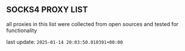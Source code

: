 ## SOCKS4 PROXY LIST

all proxies in this list were collected from open sources and tested for functionality

last update: `2025-01-14 20:03:50.010391+00:00`